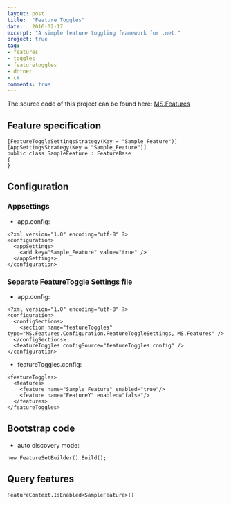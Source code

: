 ```yaml
---
layout: post
title:  "Feature Toggles"
date:   2016-02-17
excerpt: "A simple feature toggling framework for .net."
project: true
tag:
- features 
- toggles
- featuretoggles
- dotnet
- c#
comments: true
---
```


The source code of this project can be found here: [MS.Features](https://github.com/mcpride/MS.Features)


## Feature specification

```
[FeatureToggleSettingsStrategy(Key = "Sample Feature")]
[AppSettingsStrategy(Key = "Sample_Feature")]
public class SampleFeature : FeatureBase
{
}
```

## Configuration

### Appsettings

* app.config:

```
<?xml version="1.0" encoding="utf-8" ?>
<configuration>
  <appSettings>
    <add key="Sample_Feature" value="true" />
  </appSettings>
</configuration>
```

### Separate FeatureToggle Settings file

* app.config:

```
<?xml version="1.0" encoding="utf-8" ?>
<configuration>
  <configSections>
    <section name="featureToggles" type="MS.Features.Configuration.FeatureToggleSettings, MS.Features" />
  </configSections>
  <featureToggles configSource="featureToggles.config" />
</configuration>
```

* featureToggles.config:

```
<featureToggles>
  <features>
    <feature name="Sample Feature" enabled="true"/>
    <feature name="FeatureY" enabled="false"/>
  </features>
</featureToggles>
```

## Bootstrap code

* auto discovery mode:

```
new FeatureSetBuilder().Build();
```

## Query features

```
FeatureContext.IsEnabled<SampleFeature>()
```
